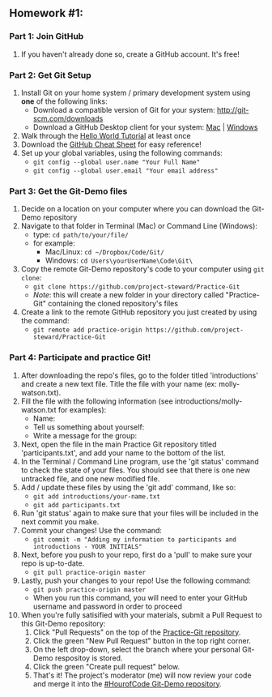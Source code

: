 ##	Homework \#1:

###	Part 1: Join GitHub

1. If you haven't already done so, create a GitHub account. It's free!

###	Part 2: Get Git Setup

1. Install Git on your home system / primary development system using **one** of the following links:
	* Download a compatible version of Git for your system: http://git-scm.com/downloads
	* Download a GitHub Desktop client for your system: [Mac](https://mac.github.com/) | [Windows](https://windows.github.com/)
2. Walk through the [Hello World Tutorial](https://guides.github.com/activities/hello-world/) at least once
3. Download the [GitHub Cheat Sheet](https://services.github.com/on-demand/resources/cheatsheets/) for easy reference!
4. Set up your global variables, using the following commands:
	* ```git config --global user.name "Your Full Name"```
	* ```git config --global user.email "Your email address"```

###	Part 3: Get the Git-Demo files

1. Decide on a location on your computer where you can download the Git-Demo repository
2. Navigate to that folder in Terminal (Mac) or Command Line (Windows):
	* type: ```cd path/to/your/file/```
	* for example: 
		* Mac/Linux: ```cd ~/Dropbox/Code/Git/```
		* Windows: ```cd Users\yourUserName\Code\Git\```
3. Copy the remote Git-Demo repository's code to your computer using ```git clone```:
	* ```git clone https://github.com/project-steward/Practice-Git```
	* _Note_: this will create a new folder in your directory called "Practice-Git" containing the cloned repository's files
4. Create a link to the remote GitHub repository you just created by using the command:
	* ```git remote add practice-origin https://github.com/project-steward/Practice-Git```


###	Part 4: Participate and practice Git!

1. After downloading the repo's files, go to the folder titled 'introductions' and create a new text file. Title the file with your name (ex: molly-watson.txt).
2. Fill the file with the following information (see introductions/molly-watson.txt for examples):
	* Name:
	* Tell us something about yourself:
	* Write a message for the group:
3. Next, open the file in the main Practice Git repository titled 'participants.txt', and add your name to the bottom of the list. 
4. In the Terminal / Command Line program, use the 'git status' command to check the state of your files. You should see that there is one new untracked file, and one new modified file.
5. Add / update these files by using the 'git add' command, like so:
	* ```git add introductions/your-name.txt```
	* ```git add participants.txt```
6. Run 'git status' again to make sure that your files will be included in the next commit you make.
7. Commit your changes! Use the command:
	* ```git commit -m "Adding my information to participants and introductions - YOUR INITIALS"```
8. Next, before you push to your repo, first do a 'pull' to make sure your repo is up-to-date.
	* ```git pull practice-origin master```
9. Lastly, push your changes to your repo! Use the following command: 
	* ```git push practice-origin master```
	* When you run this command, you will need to enter your GitHub username and password in order to proceed
10. When you're fully satisified with your materials, submit a Pull Request to this Git-Demo repository:
 	1. Click "Pull Requests" on the top of the [Practice-Git repository](https://github.com/project-steward/Practice-Git).
 	2. Click the green "New Pull Request" button in the top right corner. 
 	3. On the left drop-down, select the branch where your personal Git-Demo respositoy is stored.
 	4. Click the green "Create pull request" below. 
 	5. That's it! The project's moderator (me) will now review your code and merge it into the [#HourofCode Git-Demo repository](https://github.com/project-steward/Practice-Git).
